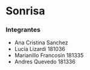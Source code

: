 # Sonrisa

### Integrantes
- Ana Cristina Sanchez
- Lucía Lizardi 181036
- Marianillo Francosín 181335
- Andres Quevedo 181336
